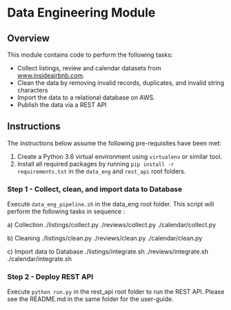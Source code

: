 # Data Engineering Module

## Overview

This  module contains  code to perform the following tasks:

* Collect listings, review and calendar datasets from www.insideairbnb.com.
* Clean the data by removing invalid records, duplicates, and invalid string characters
* Import the data to a relational database on AWS.
* Publish the data via a REST API


## Instructions

The instructions below assume the following pre-requisites have been met:

1. Create a Python 3.6 virtual environment using `virtualenv` or similar tool.
2. Install all required packages by running `pip install -r requirements.txt` in the `data_eng`  and `rest_api` root folders.

### Step 1 - Collect, clean, and import data to Database

 Execute  `data_eng_pipeline.sh`  in the data_eng root folder. This script will perform the following tasks in sequence :

a) Collection
  ./listings/collect.py
  ./reviews/collect.py
  ./calendar/collect.py

b) Cleaning
  ./listings/clean.py
  ./reviews/clean.py
  ./calendar/clean.py

c) Import data to Database
  ./listings/integrate.sh
  ./reviews/integrate.sh
  ./calendar/integrate.sh

### Step 2 - Deploy REST API

Execute `python run.py`  in the rest_api root folder to run the REST API. Please see the  README.md in the same folder for the user-guide.
